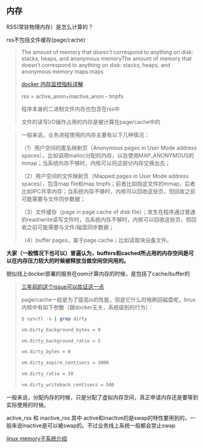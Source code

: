 ## 内存

RSS(常驻物理内存）是怎么计算的？

rss不包括文件缓存(page/cache)

> The amount of memory that *doesn’t* correspond to anything on disk: stacks, heaps, and anonymous memoryThe amount of memory that doesn’t correspond to anything on disk: stacks, heaps, and anonymous memory maps.maps  
>
> [docker 内存监控指标详解](https://docs.docker.com/config/containers/runmetrics/)
>
> rss = active_anon+inactive_anon - tmpfs
>
> 程序本身的二进制文件内存也包含在rss中
>
> 文件的读写I/O操作占用的内存是被计算在page/cache中的
>
> 

> 一般来说，业务进程使用的内存主要有以下几种情况：
>
> （1）用户空间的匿名映射页（Anonymous pages in User Mode address spaces），比如调用malloc分配的内存，以及使用MAP_ANONYMOUS的mmap；当系统内存不够时，内核可以将这部分内存交换出去；
>
> （2）用户空间的文件映射页（Mapped pages in User Mode address spaces），包含map file和map tmpfs；前者比如指定文件的mmap，后者比如IPC共享内存；当系统内存不够时，内核可以回收这些页，但回收之前可能需要与文件同步数据；
>
> （3）文件缓存（page in page cache of disk file）；发生在程序通过普通的read/write读写文件时，当系统内存不够时，内核可以回收这些页，但回收之前可能需要与文件/磁盘同步数据；
>
> （4）buffer pages，属于page cache；比如读取块设备文件。
>
> 

**大家（一般情况下也可以）普遍认为，buffers和cached所占用的内存空间是可以在内存压力较大的时候被释放当做空闲空间用的。**

貌似线上docker部署的服务在oom计算内存的时候，是包括了cache/buffer的

> [三年前的这个issue可以佐证这一点](https://github.com/moby/moby/issues/21759)
>
> page/cache一般是为了提高io的性能，但是它什么时候刷回磁盘呢，linux内核中有如下参数（跟docker无关，系统级别的行为）：
>
> ```sh
> $ sysctl -a | grep dirty
> 
> vm.dirty_background_bytes = 0
> 
> vm.dirty_background_ratio = 5
> 
> vm.dirty_bytes = 0
> 
> vm.dirty_expire_centisecs = 3000
> 
> vm.dirty_ratio = 10
> 
> vm.dirty_writeback_centisecs = 500
> ```
>
>  

一般来说，分配内存的时候，只是分配了虚拟内存空间，真正申请内存还是要等到实际使用的时候。

active_rss 和 inactive_rss 其中 active和inactive的是swap的特性要用到的，一般来说inactive是可以被swap的。不过业务线上系统一般都会禁止swap

[linux memory子系统介绍](https://github.com/digoal/blog/blob/master/201701/20170111_02.md)







